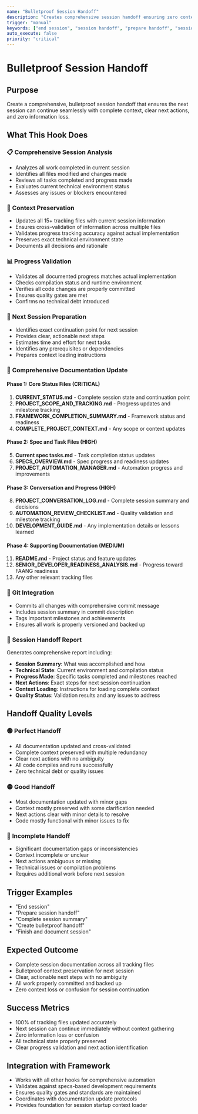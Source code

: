 ```yaml
---
name: "Bulletproof Session Handoff"
description: "Creates comprehensive session handoff ensuring zero context loss for next session"
trigger: "manual"
keywords: ["end session", "session handoff", "prepare handoff", "session summary", "complete session"]
auto_execute: false
priority: "critical"
---
```


# Bulletproof Session Handoff

## Purpose
Create a comprehensive, bulletproof session handoff that ensures the next session can continue seamlessly with complete context, clear next actions, and zero information loss.

## What This Hook Does

### 📋 **Comprehensive Session Analysis**
- Analyzes all work completed in current session
- Identifies all files modified and changes made
- Reviews all tasks completed and progress made
- Evaluates current technical environment status
- Assesses any issues or blockers encountered

### 🎯 **Context Preservation**
- Updates all 15+ tracking files with current session information
- Ensures cross-validation of information across multiple files
- Validates progress tracking accuracy against actual implementation
- Preserves exact technical environment state
- Documents all decisions and rationale

### 📊 **Progress Validation**
- Validates all documented progress matches actual implementation
- Checks compilation status and runtime environment
- Verifies all code changes are properly committed
- Ensures quality gates are met
- Confirms no technical debt introduced

### 🚀 **Next Session Preparation**
- Identifies exact continuation point for next session
- Provides clear, actionable next steps
- Estimates time and effort for next tasks
- Identifies any prerequisites or dependencies
- Prepares context loading instructions

### 📝 **Comprehensive Documentation Update**

#### **Phase 1: Core Status Files (CRITICAL)**
1. **CURRENT_STATUS.md** - Complete session state and continuation point
2. **PROJECT_SCOPE_AND_TRACKING.md** - Progress updates and milestone tracking
3. **FRAMEWORK_COMPLETION_SUMMARY.md** - Framework status and readiness
4. **COMPLETE_PROJECT_CONTEXT.md** - Any scope or context updates

#### **Phase 2: Spec and Task Files (HIGH)**
5. **Current spec tasks.md** - Task completion status updates
6. **SPECS_OVERVIEW.md** - Spec progress and readiness updates
7. **PROJECT_AUTOMATION_MANAGER.md** - Automation progress and improvements

#### **Phase 3: Conversation and Progress (HIGH)**
8. **PROJECT_CONVERSATION_LOG.md** - Complete session summary and decisions
9. **AUTOMATION_REVIEW_CHECKLIST.md** - Quality validation and milestone tracking
10. **DEVELOPMENT_GUIDE.md** - Any implementation details or lessons learned

#### **Phase 4: Supporting Documentation (MEDIUM)**
11. **README.md** - Project status and feature updates
12. **SENIOR_DEVELOPER_READINESS_ANALYSIS.md** - Progress toward FAANG readiness
13. Any other relevant tracking files

### 🔄 **Git Integration**
- Commits all changes with comprehensive commit message
- Includes session summary in commit description
- Tags important milestones and achievements
- Ensures all work is properly versioned and backed up

### 🎯 **Session Handoff Report**
Generates comprehensive report including:
- **Session Summary**: What was accomplished and how
- **Technical State**: Current environment and compilation status
- **Progress Made**: Specific tasks completed and milestones reached
- **Next Actions**: Exact steps for next session continuation
- **Context Loading**: Instructions for loading complete context
- **Quality Status**: Validation results and any issues to address

## Handoff Quality Levels

### 🟢 **Perfect Handoff**
- All documentation updated and cross-validated
- Complete context preserved with multiple redundancy
- Clear next actions with no ambiguity
- All code compiles and runs successfully
- Zero technical debt or quality issues

### 🟡 **Good Handoff**
- Most documentation updated with minor gaps
- Context mostly preserved with some clarification needed
- Next actions clear with minor details to resolve
- Code mostly functional with minor issues to fix

### 🔴 **Incomplete Handoff**
- Significant documentation gaps or inconsistencies
- Context incomplete or unclear
- Next actions ambiguous or missing
- Technical issues or compilation problems
- Requires additional work before next session

## Trigger Examples
- "End session"
- "Prepare session handoff"
- "Complete session summary"
- "Create bulletproof handoff"
- "Finish and document session"

## Expected Outcome
- Complete session documentation across all tracking files
- Bulletproof context preservation for next session
- Clear, actionable next steps with no ambiguity
- All work properly committed and backed up
- Zero context loss or confusion for session continuation

## Success Metrics
- 100% of tracking files updated accurately
- Next session can continue immediately without context gathering
- Zero information loss or confusion
- All technical state properly preserved
- Clear progress validation and next action identification

## Integration with Framework
- Works with all other hooks for comprehensive automation
- Validates against specs-based development requirements
- Ensures quality gates and standards are maintained
- Coordinates with documentation update protocols
- Provides foundation for session startup context loader